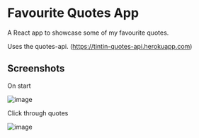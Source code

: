 # Favourite Quotes App

A React app to showcase some of my favourite quotes.

Uses the quotes-api. (https://tintin-quotes-api.herokuapp.com)

## Screenshots

On start

![image](https://user-images.githubusercontent.com/47525983/76648075-fe500680-6583-11ea-9ab8-f54acb9fde35.png)

Click through quotes

![image](https://user-images.githubusercontent.com/47525983/76648365-90580f00-6584-11ea-8824-e1415b878860.png)
